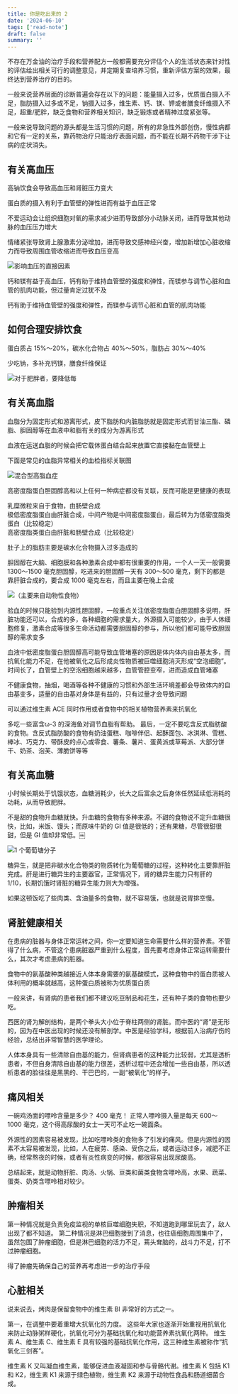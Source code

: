 ```yaml
---
title: 你是吃出来的 2
date: '2024-06-10'
tags: ['read-note']
draft: false
summary: ''
---
```


不存在万金油的治疗手段和营养配方一般都需要充分评估个人的生活状态来针对性的评估给出相关可行的调整意见，并定期复查培养习惯，重新评估方案的效果，最终达到营养治疗的目的。

[](https://cdn.jsdelivr.net/gh/klaaay/pbed1@master/uPic/图像.png)

一般来说营养层面的诊断普遍会存在以下的问题：能量摄入过多，优质蛋白摄入不足，脂肪摄入过多或不足，钠摄入过多，维生素、钙、镁、钾或者膳食纤维摄入不足，超重/肥胖，缺乏食物和营养相关知识，缺乏锻炼或者精神过度紧张等。

一般来说导致问题的源头都是生活习惯的问题，所有的非急性外部创伤，慢性病都和它有一定的关系，靠药物治疗只能治疗表面问题，而不能在长期不药物干涉下让病的症状消失。

## 有关高血压

高钠饮食会导致高血压和肾脏压力变大

蛋白质的摄入有利于血管壁的弹性进而有益于血压正常

不爱运动会让组织细胞对氧的需求减少进而导致部分小动脉关闭，进而导致其他动脉的血压压力增大

情绪紧张导致肾上腺激素分泌增加，进而导致交感神经兴奋，增加新增加心脏收缩力而导致周围血管收缩进而导致血压变高

![影响血压的直接因素](https://cdn.jsdelivr.net/gh/klaaay/pbed1@master/uPic/影响血压的直接因素.png)

钙和镁有益于高血压，钙有助于维持血管壁的强度和弹性，而镁参与调节心脏和血管的肌肉功能，但过量肯定过犹不及

钙有助于维持血管壁的强度和弹性，而镁参与调节心脏和血管的肌肉功能

## 如何合理安排饮食

蛋白质占 15%～20%，碳水化合物占 40%～50%，脂肪占 30%～40%

少吃钠，多补充钙镁，膳食纤维保证

![对于肥胖者，要降低每](https://cdn.jsdelivr.net/gh/klaaay/pbed1@master/uPic/对于肥胖者，要降低每.png)

## 有关高血脂

血脂分为固定形式和游离形式，皮下脂肪和内脏脂肪就是固定形式而甘油三酯、磷脂、胆固醇等在血液中和脂有关的成分为游离形式

血液在运送血脂的时候会把它载体蛋白结合起来放置它直接黏在血管壁上

下面是常见的血脂异常相关的血检指标关联图

![混合型高脂血症](https://cdn.jsdelivr.net/gh/klaaay/pbed1@master/uPic/混合型高脂血症.png)

高密度脂蛋白胆固醇高和以上任何一种病症都没有关联，反而可能是更健康的表现

乳糜微粒来自于食物，由肠壁合成  
极低密度脂蛋白由肝脏合成，中间产物是中间密度脂蛋白，最后转为为低密度脂类蛋白（比较稳定）  
高密度脂类蛋白由肝脏和肠壁合成（比较稳定）  

肚子上的脂肪主要是碳水化合物摄入过多造成的

胆固醇在大脑、细胞膜和各种激素合成中都有很重要的作用，一个人一天一般需要 1300～1500 毫克胆固醇，吃进来的胆固醇一天有 300～500 毫克，剩下的都是靠肝脏合成的，要合成 1000 毫克左右，而且主要在晚上合成

![（主要来自动物性食物）](https://cdn.jsdelivr.net/gh/klaaay/pbed1@master/uPic/（主要来自动物性食物）.png)

验血的时候只能验到内源性胆固醇，一般重点关注低密度脂蛋白胆固醇多说明，肝脏功能还可以，合成的多，各种细胞的需求量大，外源摄入可能较少，由于人体细胞修复，激素合成等很多生命活动都需要胆固醇的参与，所以他们都可能导致胆固醇的需求变多

血液中低密度脂蛋白胆固醇高可能导致血管堵塞的原因是体内体内自由基太多，而抗氧化能力不足，在他被氧化之后形成炎性物质被巨噬细胞消灭形成“空泡细胞”。时间长了，血管壁上的空泡细胞越来越多，血管管腔变窄，进而造成血管堵塞

不健康食物，抽烟，喝酒等各种不健康的习惯和外部生活环境差都会导致体内的自由基变多，适量的自由基对身体是有益的，只有过量才会导致问题

可以通过维生素 ACE 同时作用或者食物中的相关植物营养素来抗氧化

多吃一些富含ω-3 的深海鱼对调节血脂有帮助。
最后，一定不要吃含反式脂肪酸的食物。含反式脂肪酸的食物有奶油蛋糕、咖啡伴侣、起酥面包、冰淇淋、雪糕、棒冰、巧克力、带酥皮的点心或零食、薯条、薯片、蛋黄派或草莓派、大部分饼干、奶茶、泡芙、薄脆饼等等

## 有关高血糖

小时候长期处于饥饿状态，血糖消耗少，长大之后富余之后身体任然延续低消耗的功耗，从而导致肥胖。

不是甜的食物升血糖就快。升血糖的食物有多种来源。不甜的食物说不定升血糖很快，比如，米饭、馒头；而原味牛奶的 GI 值是很低的；还有果糖，尽管很甜很甜，但是 GI 值却非常低。￼

![1 个葡萄塘分子](https://cdn.jsdelivr.net/gh/klaaay/pbed1@master/uPic/1个葡萄塘分子.png)

糖异生，就是把非碳水化合物类的物质转化为葡萄糖的过程，这种转化主要靠肝脏完成。肝是进行糖异生的主要器官，正常情况下，肾的糖异生能力只有肝的 1/10，长期饥饿时肾脏的糖异生能力则大为增强。

如果这顿饭吃了些肉类、含油量多的食物，就不容易饿，也就是说胃排空慢。

## 肾脏健康相关

在患病的脏器与身体正常运转之间，你一定要知道生命需要什么样的营养素。不管得了什么病，不管这个患病脏器严重到什么程度，首先要考虑身体正常运转需要什么，其次才考虑患病的脏器。

食物中的氨基酸种类越接近人体本身需要的氨基酸模式，这种食物中的蛋白质被人体利用的概率就越高，这种蛋白质被称为优质蛋白质

一般来讲，有肾病的患者我们都不建议吃豆制品和花生，还有种子类的食物也要少吃。

西医的肾为解剖结构，是两个拳头大小位于脊柱两侧的肾脏。而中医的“肾”是无形的，因为在中医出现的时候还没有解剖学。中医是经验学科，根据前人治病疗伤的经验，总结出非常智慧的医学理论。

人体本身具有一些清除自由基的能力，但肾病患者的这种能力比较弱，尤其是透析患者，不但自身清除自由基的能力很差，透析过程中还会增加一些自由基，所以透析患者的脸往往是黑黑的、干巴巴的，一副“被氧化”的样子。

## 痛风相关

一碗鸡汤面的嘌呤含量是多少？
400 毫克！
正常人嘌呤摄入量是每天 600～1000 毫克，这个得高尿酸的女士一天可不止吃一碗面条。

外源性的因素容易被发现，比如吃嘌呤类的食物多了引发的痛风。但是内源性的因素不太容易被发现，比如，人在疲劳、感染、受伤之后，或者运动过多，减肥不正确，经常熬夜的时候，或者有炎性病变的时候，都很容易出现尿酸高。

总结起来，就是动物肝脏、肉汤、火锅、豆类和菌类食物含嘌呤高，水果、蔬菜、蛋类、奶类含嘌呤相对较少。

## 肿瘤相关
第一种情况就是负责免疫监视的单核巨噬细胞失职，不知道跑到哪里玩去了，敌人出现了都不知道。
第二种情况是淋巴细胞接到了消息，也往癌细胞周围集中了，虽然包围了肿瘤细胞，但是淋巴细胞的活力不足，蔫头耷脑的，战斗力不足，打不过肿瘤细胞。

得了肿瘤先确保自己的营养再考虑进一步的治疗手段

## 心脏相关
说来说去，烤肉是保留食物中的维生素 Bl 非常好的方式之一。

第一，在调整中要着重增大抗氧化的力度。
这些年大家也逐渐开始重视用抗氧化来防止动脉粥样硬化，抗氧化可分为基础抗氧化和功能营养素抗氧化两种。
维生素 A、维生素 C、维生素 E 具有较强的基础抗氧化作用，这三种维生素被称作“抗氧化三剑客”。

维生素 K 又叫凝血维生素，能够促进血液凝固和参与骨骼代谢。维生素 K 包括 K1 和 K2，维生素 K1 来源于绿色植物，维生素 K2 来源于动物性食品和肠道细菌合成。
